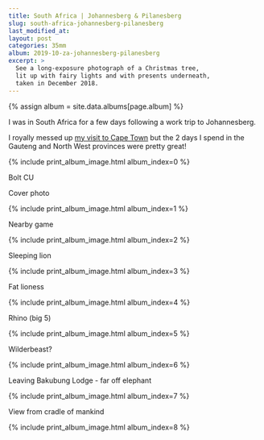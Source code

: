 ```yaml
---
title: South Africa | Johannesberg & Pilanesberg
slug: south-africa-johannesberg-pilanesberg
last_modified_at: 
layout: post
categories: 35mm
album: 2019-10-za-johannesberg-pilanesberg
excerpt: >
  See a long-exposure photograph of a Christmas tree,
  lit up with fairy lights and with presents underneath,
  taken in December 2018.
---
```


{% assign album = site.data.albums[page.album] %}

I was in South Africa for a few days following a work trip to Johannesberg.

I royally messed up [my visit to Cape Town](link) but the 2 days I spend in the Gauteng and North West provinces were pretty great!

{% include print_album_image.html album_index=0 %}

Bolt CU

Cover photo

{% include print_album_image.html album_index=1 %}

Nearby game

{% include print_album_image.html album_index=2 %}

Sleeping lion

{% include print_album_image.html album_index=3 %}

Fat lioness

{% include print_album_image.html album_index=4 %}

Rhino (big 5)

{% include print_album_image.html album_index=5 %}

Wilderbeast?

{% include print_album_image.html album_index=6 %}

Leaving Bakubung Lodge - far off elephant

{% include print_album_image.html album_index=7 %}

View from cradle of mankind

{% include print_album_image.html album_index=8 %}
